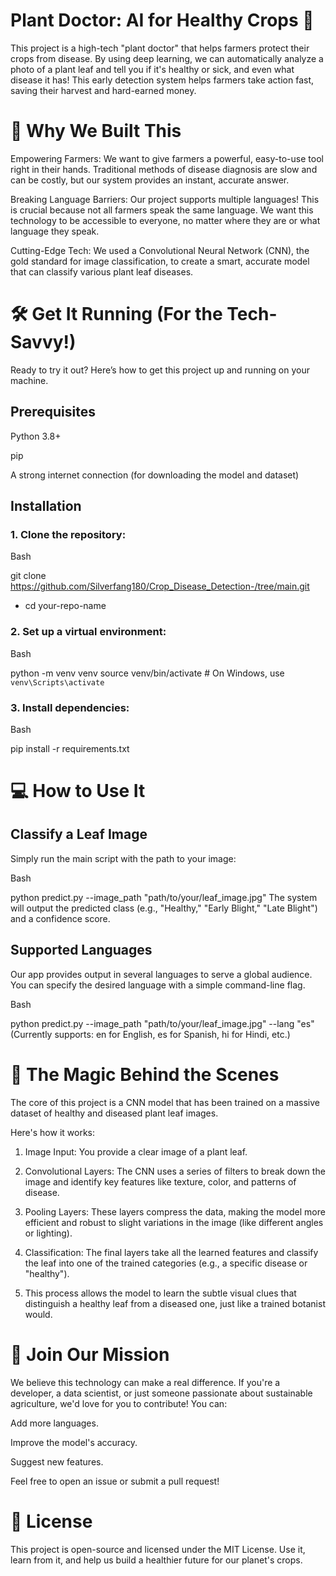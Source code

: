 # Plant Doctor: AI for Healthy Crops 🌿
This project is a high-tech "plant doctor" that helps farmers protect their crops from disease. By using deep learning, we can automatically analyze a photo of a plant leaf and tell you if it's healthy or sick, and even what disease it has! This early detection system helps farmers take action fast, saving their harvest and hard-earned money.

# 🚀 Why We Built This
Empowering Farmers: We want to give farmers a powerful, easy-to-use tool right in their hands. Traditional methods of disease diagnosis are slow and can be costly, but our system provides an instant, accurate answer.

Breaking Language Barriers: Our project supports multiple languages! This is crucial because not all farmers speak the same language. We want this technology to be accessible to everyone, no matter where they are or what language they speak.

Cutting-Edge Tech: We used a Convolutional Neural Network (CNN), the gold standard for image classification, to create a smart, accurate model that can classify various plant leaf diseases.

# 🛠️ Get It Running (For the Tech-Savvy!)
Ready to try it out? Here’s how to get this project up and running on your machine.

## Prerequisites
Python 3.8+

pip

A strong internet connection (for downloading the model and dataset)

## Installation
### 1. Clone the repository:

Bash

git clone https://github.com/Silverfang180/Crop_Disease_Detection-/tree/main.git
- cd your-repo-name

### 2. Set up a virtual environment:

Bash

python -m venv venv
source venv/bin/activate  # On Windows, use `venv\Scripts\activate`

### 3. Install dependencies:

Bash

pip install -r requirements.txt

# 💻 How to Use It
## Classify a Leaf Image
Simply run the main script with the path to your image:

Bash

python predict.py --image_path "path/to/your/leaf_image.jpg"
The system will output the predicted class (e.g., "Healthy," "Early Blight," "Late Blight") and a confidence score.

## Supported Languages
Our app provides output in several languages to serve a global audience. You can specify the desired language with a simple command-line flag.

Bash

python predict.py --image_path "path/to/your/leaf_image.jpg" --lang "es"
(Currently supports: en for English, es for Spanish, hi for Hindi, etc.)

# 🧠 The Magic Behind the Scenes
The core of this project is a CNN model that has been trained on a massive dataset of healthy and diseased plant leaf images.

Here's how it works:

1. Image Input: You provide a clear image of a plant leaf.

2. Convolutional Layers: The CNN uses a series of filters to break down the image and identify key features like texture, color, and patterns of disease.

3. Pooling Layers: These layers compress the data, making the model more efficient and robust to slight variations in the image (like different angles or lighting).

4. Classification: The final layers take all the learned features and classify the leaf into one of the trained categories (e.g., a specific disease or "healthy").

5. This process allows the model to learn the subtle visual clues that distinguish a healthy leaf from a diseased one, just like a trained botanist would.

# 🤝 Join Our Mission
We believe this technology can make a real difference. If you're a developer, a data scientist, or just someone passionate about sustainable agriculture, we'd love for you to contribute! You can:

Add more languages.

Improve the model's accuracy.

Suggest new features.

Feel free to open an issue or submit a pull request!

# 📄 License
This project is open-source and licensed under the MIT License. Use it, learn from it, and help us build a healthier future for our planet's crops.







